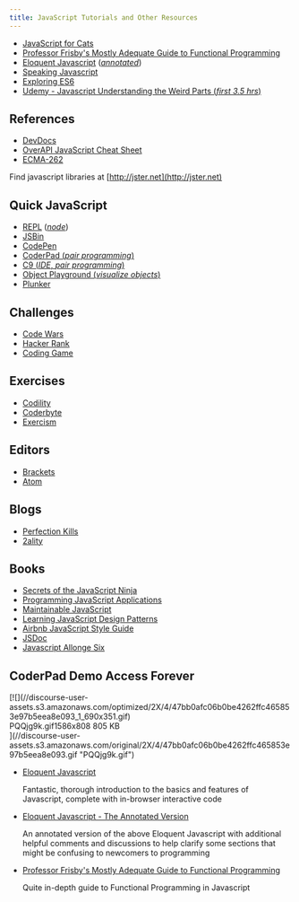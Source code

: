 ```yaml
---
title: JavaScript Tutorials and Other Resources
---
```

*   [JavaScript for Cats](http://jsforcats.com/)
*   [Professor Frisby's Mostly Adequate Guide to Functional Programming](https://github.com/DrBoolean/mostly-adequate-guide)
*   [Eloquent Javascript](http://www.eloquentjavascript.net) ([_annotated_](https://watchandcode.com/courses/eloquent-javascript-the-annotated-version))
*   [Speaking Javascript](http://speakingjs.com/es5/)
*   [Exploring ES6](http://exploringjs.com/es6/)
*   [Udemy - Javascript Understanding the Weird Parts (_first 3.5 hrs_)](https://www.youtube.com/watch?v=Bv_5Zv5c-Ts)

## References

*   [DevDocs](http://devdocs.io)
*   [OverAPI JavaScript Cheat Sheet](http://overapi.com/javascript)
*   [ECMA-262](http://www.ecma-international.org/publications/standards/Ecma-262.htm)

Find javascript libraries at [http://jster.net](http://jster.net)

## Quick JavaScript

*   [REPL](https://repl.it/languages/Javascript) ([_node_](https://repl.it/languages/iojs/))
*   [JSBin](http://jsbin.com)
*   [CodePen](http://codepen.io)
*   [CoderPad (_pair programming_)](http://coderpad.io)
*   [C9 (_IDE_, _pair programming_)](http://c9.io)
*   [Object Playground (_visualize objects_)](http://www.objectplayground.com/)
*   [Plunker](http://plnkr.co)

## Challenges

*   [Code Wars](http://codewars.com)
*   [Hacker Rank](https://hackerrank.com)
*   [Coding Game](http://codingame.com)

## Exercises

*   [Codility](https://codility.com/programmers/lessons/)
*   [Coderbyte](http://coderbyte.com)
*   [Exercism](http://exercism.io)

## Editors

*   [Brackets](http://brackets.io)
*   [Atom](http://atom.io)

## Blogs

*   [Perfection Kills](http://perfectionkills.com)
*   [2ality](http://www.2ality.com/)

## Books

*   [Secrets of the JavaScript Ninja](https://www.manning.com/books/secrets-of-the-javascript-ninja)
*   [Programming JavaScript Applications](http://pjabook.com/)
*   [Maintainable JavaScript](http://shop.oreilly.com/product/0636920025245.do)
*   [Learning JavaScript Design Patterns](http://addyosmani.com/resources/essentialjsdesignpatterns/book/)
*   [Airbnb JavaScript Style Guide](https://github.com/airbnb/javascript)
*   [JSDoc](http://usejsdoc.org/)
*   [Javascript Allonge Six](https://leanpub.com/javascriptallongesix/read)

## CoderPad Demo Access Forever

<div class="lightbox-wrapper">[![](//discourse-user-assets.s3.amazonaws.com/optimized/2X/4/47bb0afc06b0be4262ffc465853e97b5eea8e093_1_690x351.gif)

<div class="meta"><span class="filename">PQQjg9k.gif</span><span class="informations">1586x808 805 KB</span><span class="expand"></span></div>](//discourse-user-assets.s3.amazonaws.com/original/2X/4/47bb0afc06b0be4262ffc465853e97b5eea8e093.gif "PQQjg9k.gif") </div>

*   [Eloquent Javascript](http://www.eloquentjavascript.net)  

    Fantastic, thorough introduction to the basics and features of Javascript, complete with in-browser interactive code

*   [Eloquent Javascript - The Annotated Version](https://watchandcode.com/courses/eloquent-javascript-the-annotated-version)  

    An annotated version of the above Eloquent Javascript with additional helpful comments and discussions to help clarify some sections that might be confusing to newcomers to programming

*   [Professor Frisby's Mostly Adequate Guide to Functional Programming](https://github.com/DrBoolean/mostly-adequate-guide)  

    Quite in-depth guide to Functional Programming in Javascript